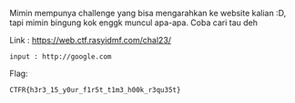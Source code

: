 Mimin mempunya challenge yang bisa mengarahkan ke website kalian :D, tapi mimin bingung kok enggk muncul apa-apa. Coba cari tau deh

Link : https://web.ctf.rasyidmf.com/chal23/

```
input : http://google.com
```

Flag:

```
CTFR{h3r3_15_y0ur_f1r5t_t1m3_h00k_r3qu35t}
```